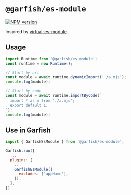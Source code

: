 # `@garfish/es-module`

[![NPM version](https://img.shields.io/npm/v/@garfish/es-module.svg?style=flat-square)](https://www.npmjs.com/package/@garfish/es-module)

Inspired by [virtual-es-module](https://github.com/imtaotao/virtual-es-module).

## Usage

```js
import Runtime from '@garfish/es-module';
const runtime = new Runtime();

// Start by url
const module = await runtime.dynamicImport('./a.mjs');
console.log(module);

// Start by code
const module = await runtime.importByCode(`
  import * as m from './a.mjs';
  export default 1;
`);
console.log(module);
```

## Use in Garfish

```js
import { GarfishEsModule } from '@garfish/es-module';

Garfish.run({
  ...
  plugins: [
    ...
    GarfishEsModule({
      excludes: ['appName'],
    }),
  ],
})
```
